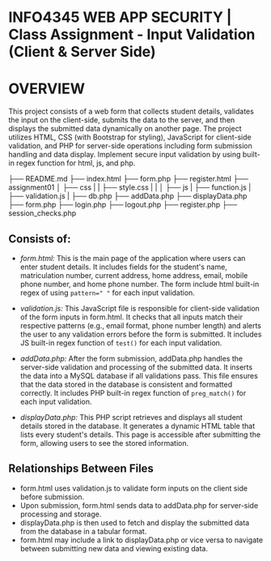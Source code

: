 # INFO4345 WEB APP SECURITY | Class Assignment - Input Validation (Client & Server Side)

# OVERVIEW
This project consists of a web form that collects student details, validates the input on the client-side, submits the data to the server, and then displays the submitted data dynamically on another page. 
The project utilizes HTML, CSS (with Bootstrap for styling), JavaScript for client-side validation, and PHP for server-side operations including form submission handling and data display. Implement secure input validation by using built-in regex function for html, js, and php.

├── README.md
├── index.html
├── form.php
├── register.html
├── assignment01
│   ├── css
|   |   ├── style.css
|   |
│   ├── js
|       ├── function.js
|       ├── validation.js
|
├── db.php
├── addData.php
├── displayData.php
├── form.php
├── login.php
├── logout.php
├── register.php
├── session_checks.php

## Consists of:
- *form.html:*
This is the main page of the application where users can enter student details.
It includes fields for the student's name, matriculation number, current address, home address, email, mobile phone number, and home phone number.
The form include html built-in regex of using ```pattern=" "``` for each input validation.

- *validation.js:*
This JavaScript file is responsible for client-side validation of the form inputs in form.html.
It checks that all inputs match their respective patterns (e.g., email format, phone number length) and alerts the user to any validation errors before the form is submitted.
It includes JS built-in regex function of ```test()``` for each input validation.

- *addData.php:*
After the form submission, addData.php handles the server-side validation and processing of the submitted data. It inserts the data into a MySQL database if all validations pass.
This file ensures that the data stored in the database is consistent and formatted correctly.
It includes PHP built-in regex function of ```preg_match()``` for each input validation.

- *displayData.php:*
This PHP script retrieves and displays all student details stored in the database. It generates a dynamic HTML table that lists every student's details.
This page is accessible after submitting the form, allowing users to see the stored information.

## Relationships Between Files
- form.html uses validation.js to validate form inputs on the client side before submission.
- Upon submission, form.html sends data to addData.php for server-side processing and storage.
- displayData.php is then used to fetch and display the submitted data from the database in a tabular format.
- form.html may include a link to displayData.php or vice versa to navigate between submitting new data and viewing existing data.
